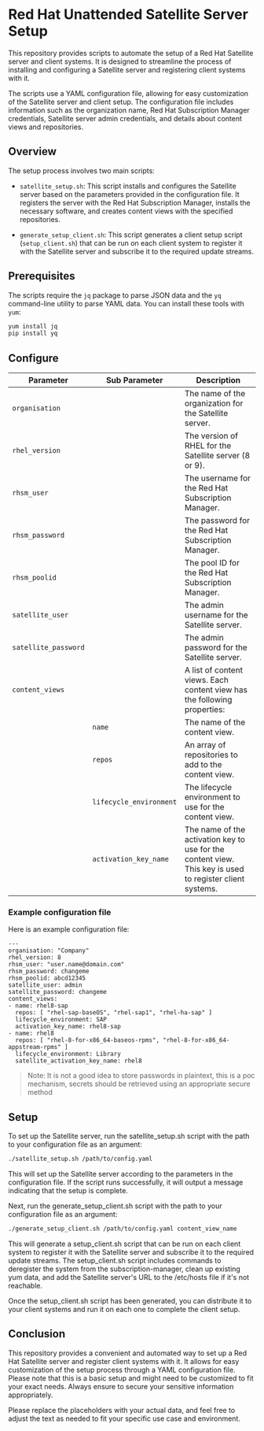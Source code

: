 # Red Hat Unattended Satellite Server Setup

This repository provides scripts to automate the setup of a Red Hat Satellite server and client systems. It is designed to streamline the process of installing and configuring a Satellite server and registering client systems with it.

The scripts use a YAML configuration file, allowing for easy customization of the Satellite server and client setup. The configuration file includes information such as the organization name, Red Hat Subscription Manager credentials, Satellite server admin credentials, and details about content views and repositories.

## Overview

The setup process involves two main scripts:

- `satellite_setup.sh`: This script installs and configures the Satellite server based on the parameters provided in the configuration file. It registers the server with the Red Hat Subscription Manager, installs the necessary software, and creates content views with the specified repositories.

- `generate_setup_client.sh`: This script generates a client setup script (`setup_client.sh`) that can be run on each client system to register it with the Satellite server and subscribe it to the required update streams.

## Prerequisites

The scripts require the `jq` package to parse JSON data and the `yq` command-line utility to parse YAML data. You can install these tools with `yum`:

```bash
yum install jq
pip install yq
```

## Configure

| Parameter                 | Sub Parameter |Description                                                                                               |
|---------------------------|---|-----------------------------------------------------------------------------------------------------------|
| `organisation`          |  | The name of the organization for the Satellite server.                                                    |
| `rhel_version`           | | The version of RHEL for the Satellite server (8 or 9).                                                   |
| `rhsm_user`             |  | The username for the Red Hat Subscription Manager.                                                       |
| `rhsm_password`         |  | The password for the Red Hat Subscription Manager.                                                       |
| `rhsm_poolid`          |   | The pool ID for the Red Hat Subscription Manager.                                                        |
| `satellite_user`        |  | The admin username for the Satellite server.                                                             |
| `satellite_password`    |  | The admin password for the Satellite server.                                                             |
| `content_views`       |    | A list of content views. Each content view has the following properties:                                 |
| | `name`                    | The name of the content view.                                                                            |
| | `repos`                   | An array of repositories to add to the content view.                                                     |
| | `lifecycle_environment`   | The lifecycle environment to use for the content view.                                                   |
| | `activation_key_name`     | The name of the activation key to use for the content view. This key is used to register client systems. |


### Example configuration file

Here is an example configuration file:


```
---
organisation: "Company"
rhel_version: 8
rhsm_user: "user.name@domain.com"
rhsm_password: changeme
rhsm_poolid: abcd12345
satellite_user: admin
satellite_password: changeme
content_views:
- name: rhel8-sap
  repos: [ "rhel-sap-baseOS", "rhel-sap1", "rhel-ha-sap" ]
  lifecycle_environment: SAP
  activation_key_name: rhel8-sap
- name: rhel8
  repos: [ "rhel-8-for-x86_64-baseos-rpms", "rhel-8-for-x86_64-appstream-rpms" ]
  lifecycle_environment: Library
  satellite_activation_key_name: rhel8
```

> Note: It is not a good idea to store passwords in plaintext, this is a poc mechanism, secrets should be retrieved using an appropriate secure method

## Setup

To set up the Satellite server, run the satellite_setup.sh script with the path to your configuration file as an argument:

```bash
./satellite_setup.sh /path/to/config.yaml
```

This will set up the Satellite server according to the parameters in the configuration file. If the script runs successfully, it will output a message indicating that the setup is complete.

Next, run the generate_setup_client.sh script with the path to your configuration file as an argument:

```bash
./generate_setup_client.sh /path/to/config.yaml content_view_name
```

This will generate a setup_client.sh script that can be run on each client system to register it with the Satellite server and subscribe it to the required update streams. The setup_client.sh script includes commands to deregister the system from the subscription-manager, clean up existing yum data, and add the Satellite server's URL to the /etc/hosts file if it's not reachable.

Once the setup_client.sh script has been generated, you can distribute it to your client systems and run it on each one to complete the client setup.

## Conclusion

This repository provides a convenient and automated way to set up a Red Hat Satellite server and register client systems with it. It allows for easy customization of the setup process through a YAML configuration file. Please note that this is a basic setup and might need to be customized to fit your exact needs. Always ensure to secure your sensitive information appropriately.

Please replace the placeholders with your actual data, and feel free to adjust the text as needed to fit your specific use case and environment.
